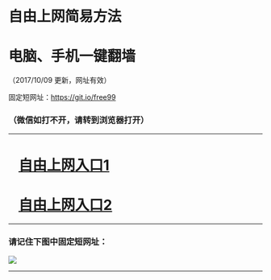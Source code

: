 ﻿# 自由上网简易方法

# 电脑、手机一键翻墙

（2017/10/09 更新，网址有效）

固定短网址：https://git.io/free99

### （微信如打不开，请转到浏览器打开）


***





# &nbsp;&nbsp; <a href="http://ft2901622287.fwq-tz-1001.info/fwqtz01.html?t=100900121718 " target="_blank">自由上网入口1</a>
# &nbsp;&nbsp; <a href="http://ft2694914412.fwq-tz-1002.info/fwqtz02.html?t=10090018222 " target="_blank">自由上网入口2</a>
***

### 请记住下图中固定短网址：

<img src="https://s3-us-west-2.amazonaws.com/fwq-1001/yjfq-20170905okok.png" /> 


***

